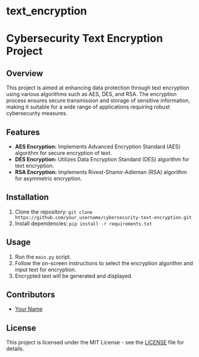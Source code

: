 # text_encryption

# Cybersecurity Text Encryption Project

## Overview
This project is aimed at enhancing data protection through text encryption using various algorithms such as AES, DES, and RSA. The encryption process ensures secure transmission and storage of sensitive information, making it suitable for a wide range of applications requiring robust cybersecurity measures.

## Features
- **AES Encryption:** Implements Advanced Encryption Standard (AES) algorithm for secure encryption of text.
- **DES Encryption:** Utilizes Data Encryption Standard (DES) algorithm for text encryption.
- **RSA Encryption:** Implements Rivest-Shamir-Adleman (RSA) algorithm for asymmetric encryption.

## Installation
1. Clone the repository: `git clone https://github.com/your_username/cybersecurity-text-encryption.git`
2. Install dependencies: `pip install -r requirements.txt`

## Usage
1. Run the `main.py` script.
2. Follow the on-screen instructions to select the encryption algorithm and input text for encryption.
3. Encrypted text will be generated and displayed.

## Contributors
- [Your Name](https://https://github.com/abdulfaisal001)

## License
This project is licensed under the MIT License - see the [LICENSE](https://github.com/abdulfaisal001/text_encryption/blob/main/README.md) file for details.
